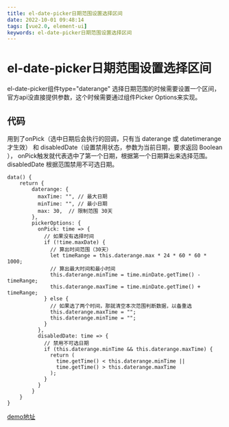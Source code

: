 ```yaml
---
title: el-date-picker日期范围设置选择区间
date: 2022-10-01 09:48:14
tags: [vue2.0, element-ui]
keywords: el-date-picker日期范围设置选择区间
---
```


# el-date-picker日期范围设置选择区间
el-date-picker组件type="daterange" 选择日期范围的时候需要设置一个区间，官方api没直接提供参数，这个时候需要通过组件Picker Options来实现。
<!--more-->

## 代码
用到了onPick（选中日期后会执行的回调，只有当 daterange 或 datetimerange 才生效） 和 disabledDate（设置禁用状态，参数为当前日期，要求返回 Boolean	）， onPick触发就代表选中了第一个日期，根据第一个日期算出来选择范围。disabledDate 根据范围禁用不可选日期。

```
data() {
    return {
        daterange: {
          maxTime: "", // 最大日期
          minTime: "", // 最小日期
          max: 30,  // 限制范围 30天
        },
        pickerOptions: {
          onPick: time => {
            // 如果没有选择时间
            if (!time.maxDate) {
              // 算出时间范围（30天）
              let timeRange = this.daterange.max * 24 * 60 * 60 * 1000; 
              // 算出最大时间和最小时间
              this.daterange.minTime = time.minDate.getTime() - timeRange; 
              this.daterange.maxTime = time.minDate.getTime() + timeRange;
            } else {
              // 如果选了两个时间，那就清空本次范围判断数据，以备重选
              this.daterange.maxTime = "";
              this.daterange.minTime = "";
            }
          },
          disabledDate: time => {
            // 禁用不可选日期
            if (this.daterange.minTime && this.daterange.maxTime) {
              return (
                time.getTime() < this.daterange.minTime ||
                time.getTime() > this.daterange.maxTime
              );
            }
          }
        }
    }
}
```

[demo地址](https://jsfiddle.net/langpz/hky2to0d/20/)